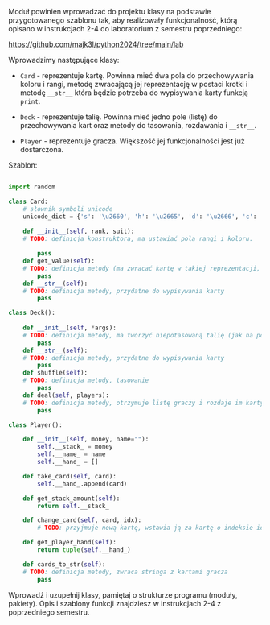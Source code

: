 Moduł powinien wprowadzać do projektu klasy na podstawie przygotowanego szablonu tak, aby realizowały funkcjonalność, którą opisano w instrukcjach 2-4 do laboratorium z semestru poprzedniego:

https://github.com/majk3l/python2024/tree/main/lab


Wprowadzimy następujące klasy:

- ```Card``` - reprezentuje kartę. Powinna mieć dwa pola do przechowywania koloru i rangi, metodę zwracającą jej reprezentację w postaci krotki i metodę ```__str__``` która będzie potrzeba do wypisywania karty funkcją ```print```.

- ```Deck``` - reprezentuje talię. Powinna mieć jedno pole (listę) do przechowywania kart oraz metody do tasowania, rozdawania i ```__str__```.

- ```Player``` - reprezentuje gracza. Większość jej funkcjonalności jest już dostarczona.

Szablon:

```python

import random

class Card:
    # słownik symboli unicode
    unicode_dict = {'s': '\u2660', 'h': '\u2665', 'd': '\u2666', 'c': '\u2663'}
       
    def __init__(self, rank, suit):
    # TODO: definicja konstruktora, ma ustawiać pola rangi i koloru.

        pass
    def get_value(self):
    # TODO: definicja metody (ma zwracać kartę w takiej reprezentacji, jak dotychczas, tzn. krotka)
        pass
    def __str__(self):
    # TODO: definicja metody, przydatne do wypisywania karty    
        pass

class Deck():
    
    def __init__(self, *args):
    # TODO: definicja metody, ma tworzyć niepotasowaną talię (jak na poprzednich lab)
        pass
    def __str__(self):
    # TODO: definicja metody, przydatne do wypisywania karty
        pass
    def shuffle(self):
    # TODO: definicja metody, tasowanie
        pass
    def deal(self, players):
    # TODO: definicja metody, otrzymuje listę graczy i rozdaje im karty wywołując na nich metodę take_card z Player
        pass

class Player():

    def __init__(self, money, name=""):
        self.__stack_ = money
        self.__name_ = name
        self.__hand_ = []

    def take_card(self, card):
        self.__hand_.append(card)

    def get_stack_amount(self):
        return self.__stack_

    def change_card(self, card, idx):
        # TODO: przyjmuje nową kartę, wstawia ją za kartę o indeksie idx, zwraca kartę wymienioną

    def get_player_hand(self):
        return tuple(self.__hand_)

    def cards_to_str(self):
    # TODO: definicja metody, zwraca stringa z kartami gracza
        pass


```

Wprowadź i uzupełnij klasy, pamiętaj o strukturze programu (moduły, pakiety). Opis i szablony funkcji znajdziesz w instrukcjach 2-4 z poprzedniego semestru.
